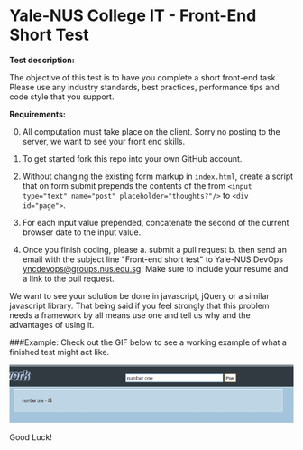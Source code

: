 Yale-NUS College IT - Front-End Short Test
==========================================

**Test description:**

The objective of this test is to have you complete a short front-end task. Please use 
any industry standards, best practices, performance tips and 
code style that you support. 

**Requirements:**

0. All computation must take place on the client. Sorry no posting to the server, we want to see your
   front end skills.

1. To get started fork this repo into your own GitHub account. 

2. Without changing the existing form markup in `index.html`, create a script that on form submit 
   prepends the contents of the from `<input type="text" name="post" placeholder="thoughts?"/>` 
   to `<div id="page">`. 

3. For each input value prepended, concatenate the second of the current browser date to 
   the input value.

4. Once you finish coding, please
   a. submit a pull request
   b. then send an email with the subject line "Front-end short test" to Yale-NUS DevOps <yncdevops@groups.nus.edu.sg>. Make sure to include your resume and a link to the pull request. 

We want to see your solution be done in javascript, jQuery or a similar javascript library. That being said if you feel strongly that this problem needs a framework by all means use one and tell us why and the advantages of using it.

###Example:
Check out the GIF below to see a working example of what a finished test might act like. 

![](steps.gif)

Good Luck!
